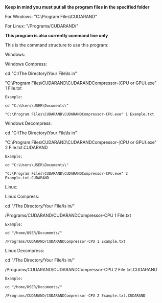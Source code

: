 **Keep in mind you must put all the program files in the specified folder**

For Windows: "C:\Program Files\CUDARAND\"

For Linux: "/Programs/CUDARAND/"

**This program is also currently command line only**

This is the command structure to use this program:

Windows:

  Windows Compress:
  
  cd "C:\The Directory\Your File\Is in\"
  
  "C:\Program Files\CUDARAND\CUDARANDCompressor-(CPU or GPU).exe" 1 File.txt
  
    Example:
    
    cd "C:\Users\USER\Documents\"
    
    "C:\Program Files\CUDARAND\CUDARANDCompressor-CPU.exe" 1 Example.txt
    
  Windows Decompress:
  
  cd "C:\The Directory\Your File\Is in\"
  
  "C:\Program Files\CUDARAND\CUDARANDCompressor-(CPU or GPU).exe" 2 File.txt.CUDARAND
  
    Example:
    
    cd "C:\Users\USER\Documents\"
    
    "C:\Program Files\CUDARAND\CUDARANDCompressor-CPU.exe" 2 Example.txt.CUDARAND
    

Linux:

  Linux Compress:
  
  cd "/The Directory/Your File/Is in/"
  
  /Programs/CUDARAND/CUDARANDCompressor-CPU 1 File.txt
  
    Example:
    
    cd "/home/USER/Documents/"
    
    /Programs/CUDARAND/CUDARANDCompressor-CPU 1 Example.txt
    
  Linux Decompress:
  
  cd "/The Directory/Your File/Is in/"
  
  /Programs/CUDARAND/CUDARANDCompressor-CPU 2 File.txt.CUDARAND
  
    Example:
    
    cd "/home/USER/Documents/"
    
    /Programs/CUDARAND/CUDARANDCompressor-CPU 2 Example.txt.CUDARAND
